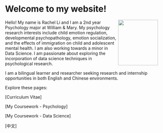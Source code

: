 # Welcome to my website!

<img style="float: right;" src="./image%20(2).jpg" width="131" height="150" />

Hello! My name is Rachel Li and I am a 2nd year Psychology major at William & Mary. My psychology research interests include child emotion regulation, developmental psychopathology, emotion socialization, and the effects of immigration on child and adolescent mental health. I am also working towards a minor in Data Science. I am passionate about exploring the incorporation of data science techniques in psychological research. 

I am a bilingual learner and researcher seeking research and internship opportunities in both English and Chinese environments. 

Explore these pages:

[Curriculum Vitae]

[My Coursework - Psychology]

[My Coursework - Data Science]

[中文] 

